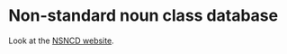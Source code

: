 # Non-standard noun class database

Look at the [NSNCD website](https://agricolamz.github.io/non_semantically_motivated_noun_classes_db/).
